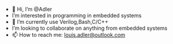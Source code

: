 - 👋 Hi, I’m @Adler
- I’m interested in programming in embedded systems
- 🌱 I’m currently use Verilog,Bash,C/C++
- I’m looking to collaborate on  anything from embedded systems
- 📫 How to reach me: louis.adler@outlook.com  


<!---
Adlerlouis/Adlerlouis is a ✨ special ✨ repository because its `README.md` (this file) appears on your GitHub profile.
You can click the Preview link to take a look at your changes.
--->
